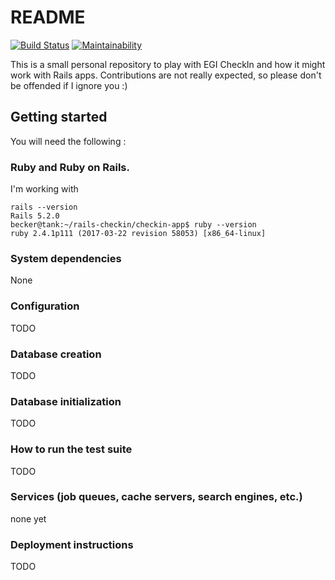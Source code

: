 # README

[![Build Status](https://travis-ci.org/brucellino/checkin-rails-app.svg?branch=master)](https://travis-ci.org/brucellino/checkin-rails-app) [![Maintainability](https://api.codeclimate.com/v1/badges/ef154c97eda912b80aca/maintainability)](https://codeclimate.com/github/brucellino/checkin-rails-app/maintainability)

This is a small personal repository to play with EGI CheckIn and how it might work with Rails apps.
Contributions are not really expected, so please don't be offended if I ignore you :)

## Getting started

You will need the following : 

### Ruby and Ruby on Rails. 

I'm working with 

```
rails --version
Rails 5.2.0
becker@tank:~/rails-checkin/checkin-app$ ruby --version
ruby 2.4.1p111 (2017-03-22 revision 58053) [x86_64-linux]
```

### System dependencies

None

### Configuration

TODO

### Database creation

TODO


### Database initialization

TODO

### How to run the test suite

TODO

### Services (job queues, cache servers, search engines, etc.)

none yet

### Deployment instructions

TODO
